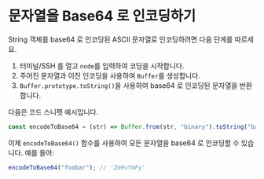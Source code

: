 # 문자열을 Base64 로 인코딩하기

String 객체를 base64 로 인코딩된 ASCII 문자열로 인코딩하려면 다음 단계를 따르세요.

1. 터미널/SSH 를 열고 `node`를 입력하여 코딩을 시작합니다.
2. 주어진 문자열과 이진 인코딩을 사용하여 `Buffer`를 생성합니다.
3. `Buffer.prototype.toString()`을 사용하여 base64 로 인코딩된 문자열을 반환합니다.

다음은 코드 스니펫 예시입니다.

```js
const encodeToBase64 = (str) => Buffer.from(str, "binary").toString("base64");
```

이제 `encodeToBase64()` 함수를 사용하여 모든 문자열을 base64 로 인코딩할 수 있습니다. 예를 들어:

```js
encodeToBase64("foobar"); // 'Zm9vYmFy'
```
